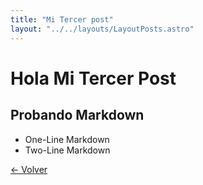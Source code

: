```yaml
---
title: "Mi Tercer post"
layout: "../../layouts/LayoutPosts.astro"
---
```


<h1>Hola <span>Mi Tercer Post</span></h1>

## Probando Markdown

- One-Line Markdown
- Two-Line Markdown

[&larr; Volver](/posts)